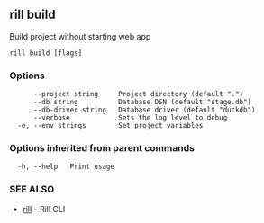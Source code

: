 ## rill build

Build project without starting web app

```
rill build [flags]
```

### Options

```
      --project string     Project directory (default ".")
      --db string          Database DSN (default "stage.db")
      --db-driver string   Database driver (default "duckdb")
      --verbose            Sets the log level to debug
  -e, --env strings        Set project variables
```

### Options inherited from parent commands

```
  -h, --help   Print usage
```

### SEE ALSO

* [rill](rill.md)	 - Rill CLI

